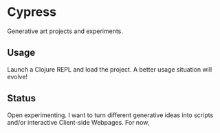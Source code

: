 # Cypress

Generative art projects and experiments.

## Usage
Launch a Clojure REPL and load the project. A better usage situation will evolve!

## Status
Open experimenting. I want to turn different generative ideas into scripts and/or interactive Client-side Webpages. For now,
